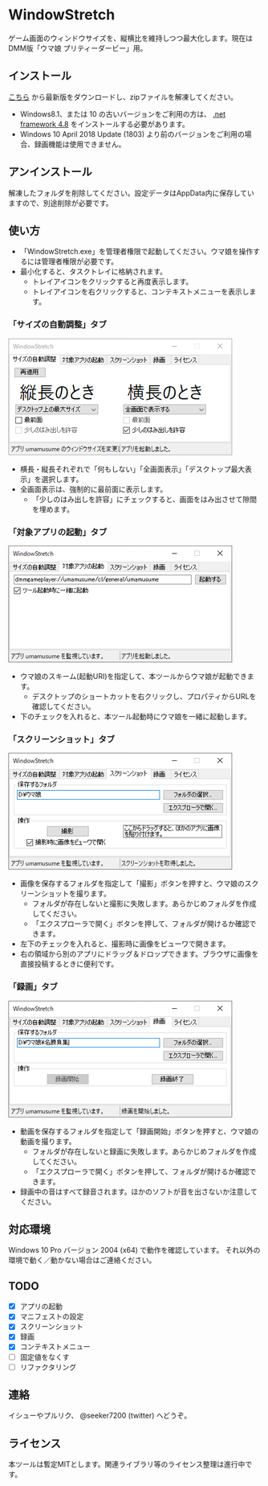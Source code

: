 # WindowStretch
ゲーム画面のウィンドウサイズを、縦横比を維持しつつ最大化します。現在はDMM版「ウマ娘 プリティーダービー」用。

## インストール

[こちら](https://github.com/seeker3600/WindowStretch/releases/download/v0.7.1/WindowStretch.zip) から最新版をダウンロードし、zipファイルを解凍してください。

* Windows8.1、または 10 の古いバージョンをご利用の方は、 [.net framework 4.8](https://dotnet.microsoft.com/download/dotnet-framework/thank-you/net48-web-installer) をインストールする必要があります。
* Windows 10 April 2018 Update (1803) より前のバージョンをご利用の場合、録画機能は使用できません。

## アンインストール
解凍したフォルダを削除してください。設定データはAppData内に保存していますので、別途削除が必要です。

## 使い方
* 「WindowStretch.exe」を管理者権限で起動してください。ウマ娘を操作するには管理者権限が必要です。
* 最小化すると、タスクトレイに格納されます。
	* トレイアイコンをクリックすると再度表示します。
	* トレイアイコンを右クリックすると、コンテキストメニューを表示します。

### 「サイズの自動調整」タブ

![size](img/size.png)

* 横長・縦長それぞれで「何もしない」「全画面表示」「デスクトップ最大表示」を選択します。
* 全画面表示は、強制的に最前面に表示します。
	* 「少しのはみ出しを許容」にチェックすると、画面をはみ出させて隙間を埋めます。

### 「対象アプリの起動」タブ

![start](img/start.png)

* ウマ娘のスキーム(起動URI)を指定して、本ツールからウマ娘が起動できます。
	* デスクトップのショートカットを右クリックし、プロパティからURLを確認してください。
* 下のチェックを入れると、本ツール起動時にウマ娘を一緒に起動します。

### 「スクリーンショット」タブ

![screenshot](img/screenshot.png)

* 画像を保存するフォルダを指定して「撮影」ボタンを押すと、ウマ娘のスクリーンショットを撮ります。
	* フォルダが存在しないと撮影に失敗します。あらかじめフォルダを作成してください。
	* 「エクスプローラで開く」ボタンを押して、フォルダが開けるか確認できます。
* 左下のチェックを入れると、撮影時に画像をビューワで開きます。
* 右の領域から別のアプリにドラッグ＆ドロップできます。ブラウザに画像を直接投稿するときに便利です。

### 「録画」タブ

![record](img/record.png)

* 動画を保存するフォルダを指定して「録画開始」ボタンを押すと、ウマ娘の動画を撮ります。
	* フォルダが存在しないと録画に失敗します。あらかじめフォルダを作成してください。
	* 「エクスプローラで開く」ボタンを押して、フォルダが開けるか確認できます。
* 録画中の音はすべて録音されます。ほかのソフトが音を出さないか注意してください。


## 対応環境

Windows 10 Pro バージョン 2004 (x64) で動作を確認しています。
それ以外の環境で動く／動かない場合はご連絡ください。

## TODO
* [x] アプリの起動
* [x] マニフェストの設定
* [x] スクリーンショット
* [x] 録画
* [x] コンテキストメニュー
* [ ] 固定値をなくす
* [ ] リファクタリング

## 連絡
イシューやプルリク、 @seeker7200 (twitter) へどうぞ。

## ライセンス
本ツールは暫定MITとします。関連ライブラリ等のライセンス整理は進行中です。
